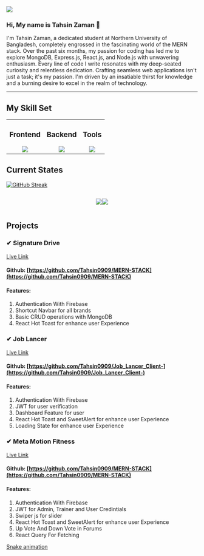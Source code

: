 <img src="https://developerguru.in/data1/images/mern-stack.png" />


### **Hi, My name is Tahsin Zaman** :wave:


<p>I'm Tahsin Zaman, a dedicated student at Northern University of Bangladesh, completely engrossed in the fascinating world of the MERN stack. Over the past six months, my passion for coding has led me to explore MongoDB, Express.js, React.js, and Node.js with unwavering enthusiasm.
Every line of code I write resonates with my deep-seated curiosity and relentless dedication. Crafting seamless web applications isn't just a task; it's my passion. I'm driven by an insatiable thirst for knowledge and a burning desire to excel in the realm of technology.</p>
<hr/>

## My Skill Set  
<table><tr><td valign="top" width="">

### Frontend  
<div align="center">  
  <a href="https://skillicons.dev">
    <img src="https://skillicons.dev/icons?i=html,css,tailwind,js,react&theme=light&perline=5" />
  </a>
</div>
</td><td valign="top" width="">

### Backend  
<div align="center">  
  <a href="https://skillicons.dev">
    <img src="https://skillicons.dev/icons?i=firebase,nodejs,express,mongodb&theme=light&perline=4" />
  </a> 
</div>

</td><td valign="top" width="">

### Tools  
<div align="center">  
  <a href="https://skillicons.dev">
    <img src="https://skillicons.dev/icons?i=git,vscode&theme=light&perline=4" />
  </a>  
</div>

</td></tr></table>  


## Current States



[![GitHub Streak](https://github-readme-streak-stats.herokuapp.com?user=Tahsin0909&theme=shadow-blue&hide_border=true&date_format=M%20j%5B%2C%20Y%5D&card_width=497)](https://git.io/streak-stats)

<div align="center" style="display: flex; justify-content: center;">
<div>

![](http://github-profile-summary-cards.vercel.app/api/cards/profile-details?username=Tahsin0909&theme=default)

</div>
<div>

![](http://github-profile-summary-cards.vercel.app/api/cards/most-commit-language?username=Tahsin0909&theme=default)

</div>
</div>








## Projects

### ✔ Signature Drive 
[Live Link](https://signaturedrive.netlify.app/)
#### Github: [https://github.com/Tahsin0909/MERN-STACK](https://github.com/Tahsin0909/MERN-STACK)
#### Features:
1. Authentication With Firebase
2. Shortcut Navbar for all brands
3. Basic CRUD operations with MongoDB
4. React Hot Toast for enhance user Experience


### ✔ Job Lancer 
[Live Link](https://joblancer-52413.web.app/)
#### Github: [https://github.com/Tahsin0909/Job_Lancer_Client-](https://github.com/Tahsin0909/Job_Lancer_Client-)
#### Features:
1. Authentication With Firebase
2. JWT for user verification
3. Dashboard Feature for user
4. React Hot Toast and SweetAlert for enhance user Experience
5. Loading State for enhance user Experience





### ✔ Meta Motion Fitness
[Live Link](https://metamotion.netlify.app/)
#### Github: [https://github.com/Tahsin0909/MERN-STACK](https://github.com/Tahsin0909/MERN-STACK)
#### Features:
1. Authentication With Firebase
2. JWT for Admin, Trainer and User Credintials
3. Swiper js for slider
4. React Hot Toast and SweetAlert for enhance user Experience
5. Up Vote And Down Vote in Forums
6. React Query For Fetching

[Snake animation](https://github.com/thepiyushmalhotra/thepiyushmalhotra/blob/output/github-contribution-grid-snake.svg)